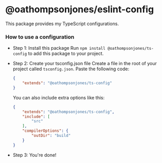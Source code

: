 # @oathompsonjones/eslint-config

This package provides my TypeScript configurations.

### How to use a configuration
- Step 1: Install this package
    Run `npm install @oathompsonjones/ts-config` to add this package to your project.

- Step 2: Create your tsconfig.json file
    Create a file in the root of your project called `tsconfig.json`.
    Paste the following code:
    ```json
    {
        "extends": "@oathompsonjones/ts-config"
    }
    ```
    You can also include extra options like this:
    ```json
    {
        "extends": "@oathompsonjones/ts-config",
        "include": [
            "src"
        ],
        "compilerOptions": {
            "outDir": "build"
        }
    }
    ```

- Step 3: You're done!